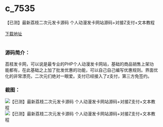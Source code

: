 # c_7535
【已测】最新荔枝二次元发卡源码 个人动漫发卡网站源码+对接Z支付+文本教程
<br/></br>
[下载地址](https://www.uuid2.com/7535.html "下载地址")
<br/></br>
<h3>源码简介：</h3>
<p>荔枝发卡网，可以说是最专业的PHP个人动漫发卡网站，基础的商品销售上架功能都有，在此基础之上加了批发优惠的功能，可以自己自己编写优惠规则。界面优化的非常漂亮，二次元们绝对一眼爱。支付已经接入了z支付，第三方免签约。<p>
<h3>截图：</h3>
<img src="https://www.uuid2.com/wp-content/uploads/img/pro/20211018/16345264834789.png" alt="【已测】最新荔枝二次元发卡源码 个人动漫发卡网站源码+对接Z支付+文本教程"><img src="https://www.uuid2.com/wp-content/uploads/img/pro/20211018/1634526484433.png" alt="【已测】最新荔枝二次元发卡源码 个人动漫发卡网站源码+对接Z支付+文本教程">
